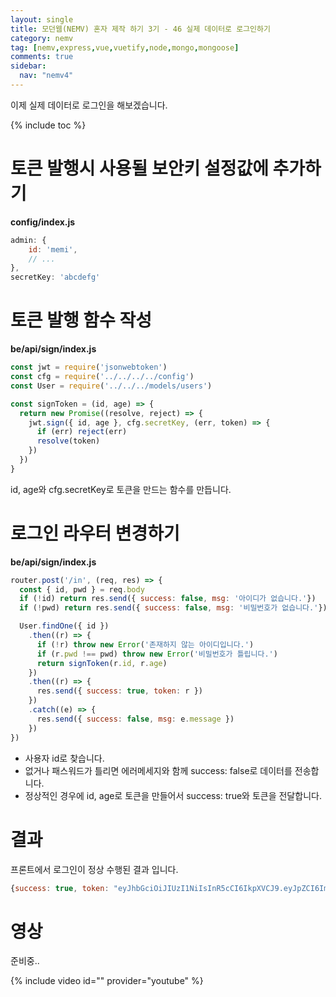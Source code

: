 ```yaml
---
layout: single
title: 모던웹(NEMV) 혼자 제작 하기 3기 - 46 실제 데이터로 로그인하기
category: nemv
tag: [nemv,express,vue,vuetify,node,mongo,mongoose]
comments: true
sidebar:
  nav: "nemv4"
---
```


이제 실제 데이터로 로그인을 해보겠습니다.

{% include toc %}

# 토큰 발행시 사용될 보안키 설정값에 추가하기

**config/index.js**  
```javascript
admin: {
    id: 'memi',
    // ...
},
secretKey: 'abcdefg'
```

# 토큰 발행 함수 작성

**be/api/sign/index.js**  
```javascript
const jwt = require('jsonwebtoken')
const cfg = require('../../../../config')
const User = require('../../../models/users')

const signToken = (id, age) => {
  return new Promise((resolve, reject) => {
    jwt.sign({ id, age }, cfg.secretKey, (err, token) => {
      if (err) reject(err)
      resolve(token)
    })
  })
}
```

id, age와 cfg.secretKey로 토큰을 만드는 함수를 만듭니다.

# 로그인 라우터 변경하기

**be/api/sign/index.js**  
```javascript
router.post('/in', (req, res) => {
  const { id, pwd } = req.body
  if (!id) return res.send({ success: false, msg: '아이디가 없습니다.'})
  if (!pwd) return res.send({ success: false, msg: '비밀번호가 없습니다.'})

  User.findOne({ id })
    .then((r) => {
      if (!r) throw new Error('존재하지 않는 아이디입니다.')
      if (r.pwd !== pwd) throw new Error('비밀번호가 틀립니다.')
      return signToken(r.id, r.age)
    })
    .then((r) => {
      res.send({ success: true, token: r })
    })
    .catch((e) => {
      res.send({ success: false, msg: e.message })
    })
})
```

- 사용자 id로 찾습니다.
- 없거나 패스워드가 틀리면 에러메세지와 함께 success: false로 데이터를 전송합니다.
- 정상적인 경우에 id, age로 토큰을 만들어서 success: true와 토큰을 전달합니다.

# 결과 

프론트에서 로그인이 정상 수행된 결과 입니다.

```javascript
{success: true, token: "eyJhbGciOiJIUzI1NiIsInR5cCI6IkpXVCJ9.eyJpZCI6Im1lb…M5N30.EE1PK1QHCGF_LizjaC2BK2qC8xHgM94X5YcHFNoOmT4"}
```

# 영상

준비중..

{% include video id="" provider="youtube" %}   




